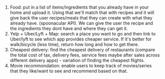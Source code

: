 1. Food: put in a list of items/ingredients that you already have in your home and upload it. Using that we'll match that with recipes and it will give back the user recipes/meals that they can create with what they already have. (spoonacular API). We can give the user the recipe and the ingredients they dont have and where they can get it.
2. Yelp + Uber/Lyft + Map: search a place you want to go and then link to Uber/lyft to see which app provides cheaper service. If it's better for walk/bicycle (less time), return how long and how to get there.
3. Cheapest delivery: find the cheapest delivery of restaurants (compare the total cost of tax, delivery fees, service fees maybe after sales across different delivery apps) - variation of finding the cheapest flights.
4. Movie recommondation: enable users to keep track of movies/series that they like/want to see and recommend based on that. 

